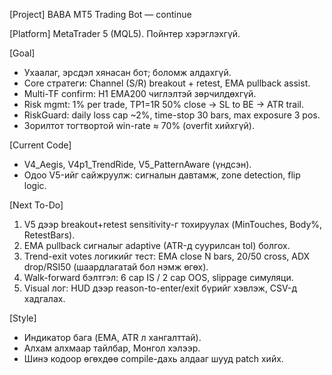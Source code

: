 [Project] BABA MT5 Trading Bot — continue

[Platform] MetaTrader 5 (MQL5). Пойнтер хэрэглэхгүй.

[Goal]
- Ухаалаг, эрсдэл хянасан бот; боломж алдахгүй.
- Core стратеги: Channel (S/R) breakout + retest, EMA pullback assist.
- Multi-TF confirm: H1 EMA200 чиглэлтэй зөрчилдөхгүй.
- Risk mgmt: 1% per trade, TP1=1R 50% close → SL to BE → ATR trail.
- RiskGuard: daily loss cap ~2%, time-stop 30 bars, max exposure 3 pos.
- Зорилтот тогтвортой win-rate ≈ 70% (overfit хийхгүй).

[Current Code]
- V4_Aegis, V4p1_TrendRide, V5_PatternAware (үндсэн).
- Одоо V5-ийг сайжруулж: сигналын давтамж, zone detection, flip logic.

[Next To-Do]
1) V5 дээр breakout+retest sensitivity-г тохируулах (MinTouches, Body%, RetestBars).
2) EMA pullback сигналыг adaptive (ATR-д суурилсан tol) болгох.
3) Trend-exit votes логикийг тест: EMA close N bars, 20/50 cross, ADX drop/RSI50 (шаардлагатай бол нэмж өгөх).
4) Walk-forward бэлтгэл: 6 сар IS / 2 сар OOS, slippage симуляци.
5) Visual лог: HUD дээр reason-to-enter/exit бүрийг хэвлэж, CSV-д хадгалах.

[Style]
- Индикатор бага (EMA, ATR л хангалттай).
- Алхам алхмаар тайлбар, Монгол хэлээр.
- Шинэ кодоор өгөхдөө compile-дахь алдааг шууд patch хийх.

